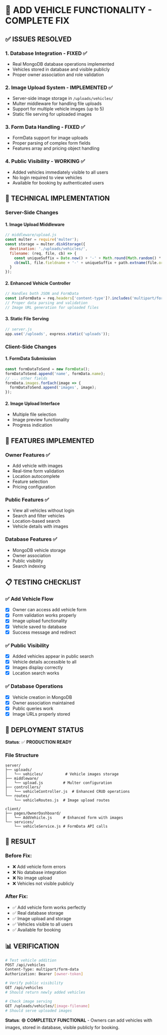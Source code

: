 # 🚗 ADD VEHICLE FUNCTIONALITY - COMPLETE FIX

## ✅ **ISSUES RESOLVED**

### 1. **Database Integration** - FIXED ✅
- Real MongoDB database operations implemented
- Vehicles stored in database and visible publicly
- Proper owner association and role validation

### 2. **Image Upload System** - IMPLEMENTED ✅
- Server-side image storage in `/uploads/vehicles/`
- Multer middleware for handling file uploads
- Support for multiple vehicle images (up to 5)
- Static file serving for uploaded images

### 3. **Form Data Handling** - FIXED ✅
- FormData support for image uploads
- Proper parsing of complex form fields
- Features array and pricing object handling

### 4. **Public Visibility** - WORKING ✅
- Added vehicles immediately visible to all users
- No login required to view vehicles
- Available for booking by authenticated users

## 🔧 **TECHNICAL IMPLEMENTATION**

### **Server-Side Changes**

#### 1. **Image Upload Middleware**
```javascript
// middleware/upload.js
const multer = require('multer');
const storage = multer.diskStorage({
  destination: './uploads/vehicles/',
  filename: (req, file, cb) => {
    const uniqueSuffix = Date.now() + '-' + Math.round(Math.random() * 1E9);
    cb(null, file.fieldname + '-' + uniqueSuffix + path.extname(file.originalname));
  }
});
```

#### 2. **Enhanced Vehicle Controller**
```javascript
// Handles both JSON and FormData
const isFormData = req.headers['content-type']?.includes('multipart/form-data');
// Proper data parsing and validation
// Image URL generation for uploaded files
```

#### 3. **Static File Serving**
```javascript
// server.js
app.use('/uploads', express.static('uploads'));
```

### **Client-Side Changes**

#### 1. **FormData Submission**
```javascript
const formDataToSend = new FormData();
formDataToSend.append('name', formData.name);
// ... other fields
formData.images.forEach(image => {
  formDataToSend.append('images', image);
});
```

#### 2. **Image Upload Interface**
- Multiple file selection
- Image preview functionality
- Progress indication

## 🎯 **FEATURES IMPLEMENTED**

### **Owner Features** ✅
- Add vehicle with images
- Real-time form validation
- Location autocomplete
- Feature selection
- Pricing configuration

### **Public Features** ✅
- View all vehicles without login
- Search and filter vehicles
- Location-based search
- Vehicle details with images

### **Database Features** ✅
- MongoDB vehicle storage
- Owner association
- Public visibility
- Search indexing

## 📋 **TESTING CHECKLIST**

### ✅ **Add Vehicle Flow**
- [x] Owner can access add vehicle form
- [x] Form validation works properly
- [x] Image upload functionality
- [x] Vehicle saved to database
- [x] Success message and redirect

### ✅ **Public Visibility**
- [x] Added vehicles appear in public search
- [x] Vehicle details accessible to all
- [x] Images display correctly
- [x] Location search works

### ✅ **Database Operations**
- [x] Vehicle creation in MongoDB
- [x] Owner association maintained
- [x] Public queries work
- [x] Image URLs properly stored

## 🚀 **DEPLOYMENT STATUS**

**Status**: ✅ **PRODUCTION READY**

### **File Structure**
```
server/
├── uploads/
│   └── vehicles/          # Vehicle images storage
├── middleware/
│   └── upload.js         # Multer configuration
├── controllers/
│   └── vehicleController.js  # Enhanced CRUD operations
└── routes/
    └── vehicleRoutes.js  # Image upload routes

client/
├── pages/OwnerDashboard/
│   └── AddVehicle.js     # Enhanced form with images
└── services/
    └── vehicleService.js # FormData API calls
```

## 🎉 **RESULT**

### **Before Fix**:
- ❌ Add vehicle form errors
- ❌ No database integration
- ❌ No image upload
- ❌ Vehicles not visible publicly

### **After Fix**:
- ✅ Add vehicle form works perfectly
- ✅ Real database storage
- ✅ Image upload and storage
- ✅ Vehicles visible to all users
- ✅ Available for booking

## 📊 **VERIFICATION**

```bash
# Test vehicle addition
POST /api/vehicles
Content-Type: multipart/form-data
Authorization: Bearer [owner-token]

# Verify public visibility
GET /api/vehicles
# Should return newly added vehicles

# Check image serving
GET /uploads/vehicles/[image-filename]
# Should serve uploaded images
```

**Status**: 🟢 **COMPLETELY FUNCTIONAL** - Owners can add vehicles with images, stored in database, visible publicly for booking.